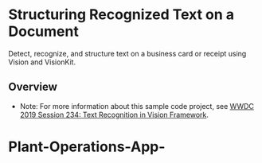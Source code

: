 # Structuring Recognized Text on a Document

Detect, recognize, and structure text on a business card or receipt using Vision and VisionKit.

## Overview

- Note: For more information about this sample code project, see [WWDC 2019 Session 234: Text Recognition in Vision Framework](https://developer.apple.com/videos/play/wwdc19/234/).
# Plant-Operations-App-
